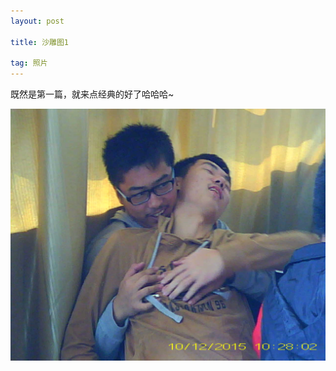 ```yaml
---
layout: post

title: 沙雕图1

tag: 照片
---
```


既然是第一篇，就来点经典的好了哈哈哈~       

![](/images/posts/pic0001/zcgay.jpg)